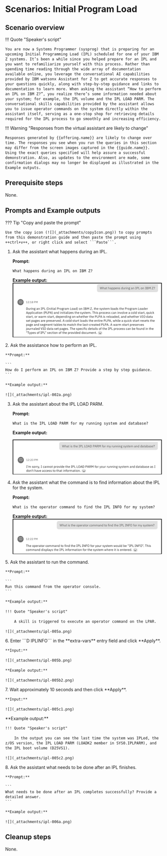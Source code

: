 # Scenarios: Initial Program Load
## Scenario overview
!!! Quote "Speaker's script"

    You are now a Systems Programmer (sysprog) that is preparing for an upcoming Initial Programming Load (IPL) scheduled for one of your IBM Z systems. It’s been a while since you helped prepare for an IPL and you want to refamiliarize yourself with this process. Rather than spending time reading through the wide array of documentation available online, you leverage the conversational AI capabilities provided by IBM watsonx Assistant for Z to get accurate responses to your questions quickly, along with step-by-step guidance and links to documentation to learn more. When asking the assistant “How to perform an IPL on IBM Z?”, you realize there’s some information needed about your system; for example, the IPL volume and the IPL LOAD PARM. The conversational skills capabilities provided by the assistant allows you to issue operator commands on the system directly within the assistant itself, serving as a one-stop shop for retrieving details required for the IPL process to go smoothly and increasing efficiency.

!!! Warning "Responses from the virtual assistant are likely to change"

    Responses generated by {{offering.name}} are likely to change over time. The responses you see when you run the queries in this section may differ from the screen images captured in the {{guide.name}}. Using the exact queries specified will help assure a successful demonstration. Also, as updates to the environment are made, some confirmation dialogs may no longer be displayed as illustrated in the Example outputs.

## Prerequisite steps
None.

<div style="page-break-after: always;"></div>

## Prompts and Example outputs
??? Tip "Copy and paste the prompt"

    Use the copy icon (![](_attachments/copyIcon.png)) to copy prompts from this demonstration guide and then paste the prompt using ++ctrl+v++, or right click and select ```Paste```.

1. Ask the assistant what happens during an IPL.
    
    **Prompt:**

    ```
    What happens during an IPL on IBM Z?
    ```

    **Example output:**
    ![](_attachments/ipl-001a.png)
<div style="page-break-after: always;"></div>
2. Ask the assistance how to perform an IPL.

    **Prompt:**

    ```
    How do I perform an IPL on IBM Z? Provide a step by step guidance.
    ```

    **Example output:**

    ![](_attachments/ipl-002a.png)

3. Ask the assistant about the IPL LOAD PARM.

    **Prompt:**

    ```
    What is the IPL LOAD PARM for my running system and database?
    ```

    **Example output:**

    ![](_attachments/ipl-003a.png)

4. Ask the assistant what the command is to find information about the IPL for the system.
   
    **Prompt:**

    ```
    What is the operator command to find the IPL INFO for my system?
    ```

    **Example output:**
    ![](_attachments/ipl-004a.png)
<div style="page-break-after: always;"></div>
5. Ask the assistant to run the command.

    **Prompt:**

    ```
    Run this command from the operator console.
    ```

    **Example output:**

    !!! Quote "Speaker's script"

        A skill is triggered to execute an operator command on the LPAR.
            
    ![](_attachments/ipl-005a.png)
<div style="page-break-after: always;"></div>
6. Enter ```D IPLINFO``` in the **extra-vars** entry field and click **Apply**.

    **Input:**

    ![](_attachments/ipl-005b.png)
    
    **Example output:**

    ![](_attachments/ipl-005b2.png)
<div style="page-break-after: always;"></div>
7. Wait approximately 10 seconds and then click **Apply**.

    **Input:**

    ![](_attachments/ipl-005c1.png)
<div style="page-break-after: always;"></div>
    **Example output:**
    
    !!! Quote "Speaker's script"

        In the output you can see the last time the system was IPLed, the z/OS version, the IPL LOAD PARM (LOADK2 member in SYS0.IPLPARM), and the IPL boot volume (D25VS1).
    
    ![](_attachments/ipl-005c2.png)
<div style="page-break-after: always;"></div>
8. Ask the assistant what needs to be done after an IPL finishes.
    
    **Prompt:**

    ```
    What needs to be done after an IPL completes successfully? Provide a detailed answer.
    ```

    **Example output:**   

    ![](_attachments/ipl-006a.png)

## Cleanup steps
None.

